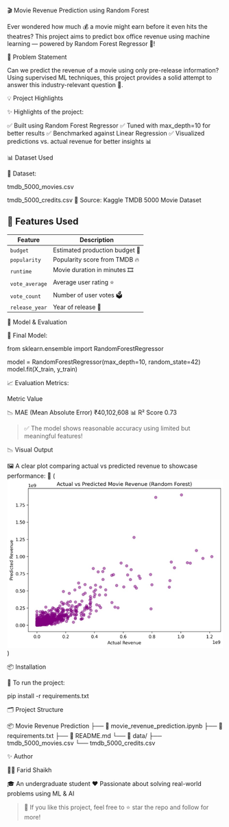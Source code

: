 🎬 Movie Revenue Prediction using Random Forest

Ever wondered how much 💰 a movie might earn before it even hits the theatres?
This project aims to predict box office revenue using machine learning — powered by Random Forest Regressor 🌲!



📌 Problem Statement

Can we predict the revenue of a movie using only pre-release information?
Using supervised ML techniques, this project provides a solid attempt to answer this industry-relevant question 🎯.



💡 Project Highlights

✨ Highlights of the project:

✅ Built using Random Forest Regressor
✅ Tuned with max_depth=10 for better results
✅ Benchmarked against Linear Regression
✅ Visualized predictions vs. actual revenue for better insights 📊



📊 Dataset Used

📁 Dataset:

tmdb_5000_movies.csv

tmdb_5000_credits.csv
📌 Source: Kaggle TMDB 5000 Movie Dataset




## 🧪 Features Used

| Feature         | Description                          |
|----------------|--------------------------------------|
| `budget`       | Estimated production budget 💸        |
| `popularity`   | Popularity score from TMDB 🔥         |
| `runtime`      | Movie duration in minutes 🎞️          |
| `vote_average` | Average user rating ⭐                |
| `vote_count`   | Number of user votes 🗳️              |
| `release_year` | Year of release 📅                   |


🔧 Model & Evaluation

🏁 Final Model:

from sklearn.ensemble import RandomForestRegressor

model = RandomForestRegressor(max_depth=10, random_state=42)
model.fit(X_train, y_train)

📈 Evaluation Metrics:

Metric	Value

📉 MAE (Mean Absolute Error)	₹40,102,608
📊 R² Score	0.73


> ✅ The model shows reasonable accuracy using limited but meaningful features!



📉 Visual Output


🖼️ A clear plot comparing actual vs predicted revenue to showcase performance:
📍 (![Visualization of code](Visualization_of_Code.jpg))



📦 Installation


🔧 To run the project:

pip install -r requirements.txt



🗂️ Project Structure


📦 Movie Revenue Prediction
├── 📒 movie_revenue_prediction.ipynb
├── 📄 requirements.txt
├── 📄 README.md
└── 📁 data/
    ├── tmdb_5000_movies.csv
    └── tmdb_5000_credits.csv



✨ Author

👨‍💻 Farid Shaikh

🎓 An undergraduate student
❤️ Passionate about solving real-world problems using ML & AI

> 🌟 If you like this project, feel free to ⭐ star the repo and follow for more!
